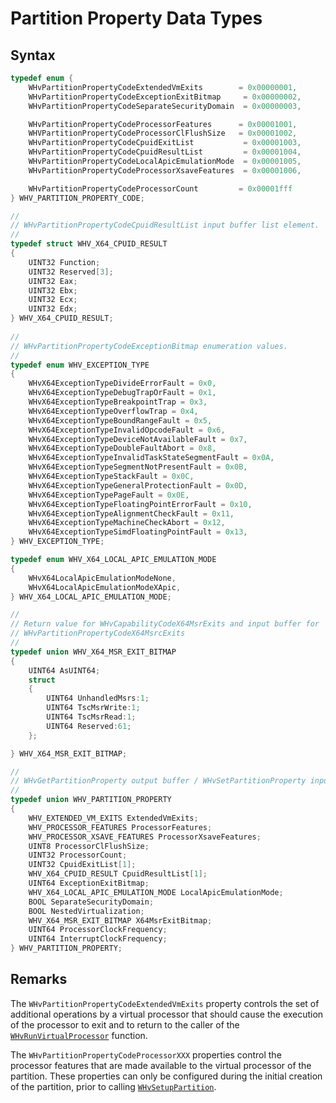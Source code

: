 # Partition Property Data Types


## Syntax
```C
typedef enum { 
    WHvPartitionPropertyCodeExtendedVmExits        = 0x00000001,
    WHvPartitionPropertyCodeExceptionExitBitmap     = 0x00000002, 
    WHvPartitionPropertyCodeSeparateSecurityDomain  = 0x00000003,

    WHvPartitionPropertyCodeProcessorFeatures      = 0x00001001, 
    WHVPartitionPropertyCodeProcessorClFlushSize   = 0x00001002, 
    WHvPartitionPropertyCodeCpuidExitList           = 0x00001003,
    WHvPartitionPropertyCodeCpuidResultList         = 0x00001004,
    WHvPartitionPropertyCodeLocalApicEmulationMode  = 0x00001005,
    WHvPartitionPropertyCodeProcessorXsaveFeatures  = 0x00001006,

    WHvPartitionPropertyCodeProcessorCount         = 0x00001fff 
} WHV_PARTITION_PROPERTY_CODE; 

//
// WHvPartitionPropertyCodeCpuidResultList input buffer list element.
//
typedef struct WHV_X64_CPUID_RESULT
{
    UINT32 Function;
    UINT32 Reserved[3];
    UINT32 Eax;
    UINT32 Ebx;
    UINT32 Ecx;
    UINT32 Edx;
} WHV_X64_CPUID_RESULT;
 
//
// WHvPartitionPropertyCodeExceptionBitmap enumeration values.
//
typedef enum WHV_EXCEPTION_TYPE
{
    WHvX64ExceptionTypeDivideErrorFault = 0x0,
    WHvX64ExceptionTypeDebugTrapOrFault = 0x1,
    WHvX64ExceptionTypeBreakpointTrap = 0x3,
    WHvX64ExceptionTypeOverflowTrap = 0x4,
    WHvX64ExceptionTypeBoundRangeFault = 0x5,
    WHvX64ExceptionTypeInvalidOpcodeFault = 0x6,
    WHvX64ExceptionTypeDeviceNotAvailableFault = 0x7,
    WHvX64ExceptionTypeDoubleFaultAbort = 0x8,
    WHvX64ExceptionTypeInvalidTaskStateSegmentFault = 0x0A,
    WHvX64ExceptionTypeSegmentNotPresentFault = 0x0B,
    WHvX64ExceptionTypeStackFault = 0x0C,
    WHvX64ExceptionTypeGeneralProtectionFault = 0x0D,
    WHvX64ExceptionTypePageFault = 0x0E,
    WHvX64ExceptionTypeFloatingPointErrorFault = 0x10,
    WHvX64ExceptionTypeAlignmentCheckFault = 0x11,
    WHvX64ExceptionTypeMachineCheckAbort = 0x12,
    WHvX64ExceptionTypeSimdFloatingPointFault = 0x13,
} WHV_EXCEPTION_TYPE;

typedef enum WHV_X64_LOCAL_APIC_EMULATION_MODE
{
    WHvX64LocalApicEmulationModeNone,
    WHvX64LocalApicEmulationModeXApic,
} WHV_X64_LOCAL_APIC_EMULATION_MODE;

//
// Return value for WHvCapabilityCodeX64MsrExits and input buffer for
// WHvPartitionPropertyCodeX64MsrcExits
//
typedef union WHV_X64_MSR_EXIT_BITMAP
{
    UINT64 AsUINT64;
    struct
    {
        UINT64 UnhandledMsrs:1;
        UINT64 TscMsrWrite:1;
        UINT64 TscMsrRead:1;
        UINT64 Reserved:61;
    };

} WHV_X64_MSR_EXIT_BITMAP;

//
// WHvGetPartitionProperty output buffer / WHvSetPartitionProperty input buffer
//
typedef union WHV_PARTITION_PROPERTY
{
    WHV_EXTENDED_VM_EXITS ExtendedVmExits;
    WHV_PROCESSOR_FEATURES ProcessorFeatures;
    WHV_PROCESSOR_XSAVE_FEATURES ProcessorXsaveFeatures;
    UINT8 ProcessorClFlushSize;
    UINT32 ProcessorCount;
    UINT32 CpuidExitList[1];
    WHV_X64_CPUID_RESULT CpuidResultList[1];
    UINT64 ExceptionExitBitmap;
    WHV_X64_LOCAL_APIC_EMULATION_MODE LocalApicEmulationMode;
    BOOL SeparateSecurityDomain;
    BOOL NestedVirtualization;
    WHV_X64_MSR_EXIT_BITMAP X64MsrExitBitmap;
    UINT64 ProcessorClockFrequency;
    UINT64 InterruptClockFrequency;
} WHV_PARTITION_PROPERTY;
```


## Remarks

The `WHvPartitionPropertyCodeExtendedVmExits` property controls the set of additional operations by a virtual processor that should cause the execution of the processor to exit and to return to the caller of the [`WHvRunVirtualProcessor`](WHvRunVirtualProcessor.md) function.

The `WHvPartitionPropertyCodeProcessorXXX` properties control the processor features that are made available to the virtual processor of the partition. These properties can only be configured during the initial creation of the partition, prior to calling [`WHvSetupPartition`](WHvSetupPartition.md).